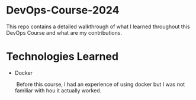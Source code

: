 # DevOps-Course-2024

This repo contains a detailed walkthrough of what I learned throughout this DevOps Course and what are my contributions.

# Technologies Learned
<ul>
  <li>Docker</li>
  <p>&nbsp;Before this course, I had an experience of using docker but I was not familiar with hou it actually worked.</p>
</ul>
